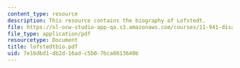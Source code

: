 ```yaml
---
content_type: resource
description: This resource contains the biography of Lofstedt.
file: https://ol-ocw-studio-app-qa.s3.amazonaws.com/courses/11-941-disaster-vulnerability-and-resilience-spring-2005/7e16dbd1db2d16adc5b07bca0813640b_lofstedtbio.pdf
file_type: application/pdf
resourcetype: Document
title: lofstedtbio.pdf
uid: 7e16dbd1-db2d-16ad-c5b0-7bca0813640b
---
```

